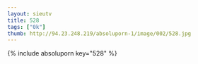 ```yaml
--- 
layout: sieutv
title: 528
tags: ["0k"]
thumb: http://94.23.248.219/absoluporn-1/image/002/528.jpg
---
```

{% include absoluporn key="528" %} 
